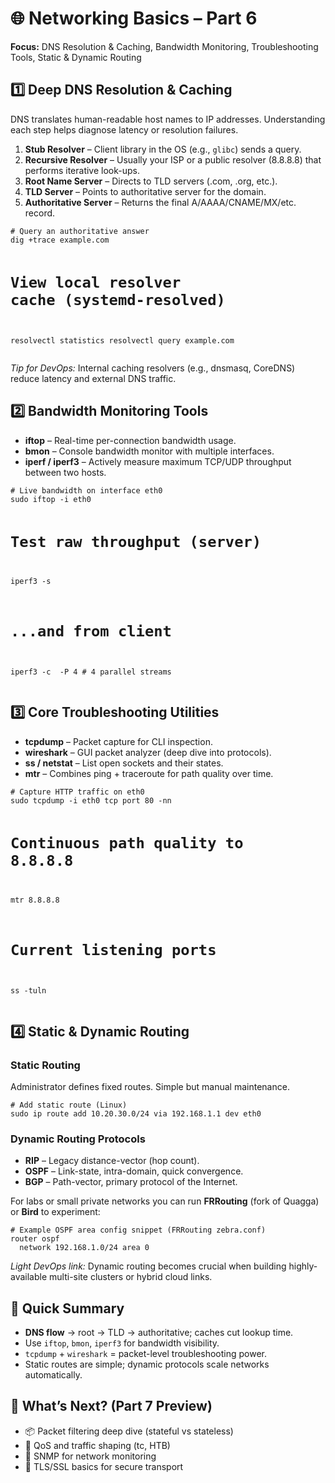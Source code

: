 <!DOCTYPE html>
<html lang="en">
<head>
  <meta charset="UTF-8">
  
</head>
<body>

  <h1>🌐 Networking Basics – Part 6</h1>
  <p><strong>Focus:</strong> DNS Resolution & Caching, Bandwidth Monitoring, Troubleshooting Tools, Static & Dynamic Routing</p>

  <!-- 1. DNS -->
  <h2>1️⃣ Deep DNS Resolution & Caching</h2>
  <p>DNS translates human-readable host names to IP addresses. Understanding each step helps diagnose latency or resolution failures.</p>
  <ol>
    <li><strong>Stub Resolver</strong> – Client library in the OS (e.g., <code>glibc</code>) sends a query.</li>
    <li><strong>Recursive Resolver</strong> – Usually your ISP or a public resolver (8.8.8.8) that performs iterative look-ups.</li>
    <li><strong>Root Name Server</strong> – Directs to TLD servers (.com, .org, etc.).</li>
    <li><strong>TLD Server</strong> – Points to authoritative server for the domain.</li>
    <li><strong>Authoritative Server</strong> – Returns the final A/AAAA/CNAME/MX/etc. record.</li>
  </ol>
  <pre><code># Query an authoritative answer
dig +trace example.com

# View local resolver cache (systemd-resolved)
resolvectl statistics
resolvectl query example.com</code></pre>
  <p><em>Tip for DevOps:</em> Internal caching resolvers (e.g., dnsmasq, CoreDNS) reduce latency and external DNS traffic.</p>

  <!-- 2. Bandwidth monitoring -->
  <h2>2️⃣ Bandwidth Monitoring Tools</h2>
  <ul>
    <li><strong>iftop</strong> – Real-time per-connection bandwidth usage.</li>
    <li><strong>bmon</strong> – Console bandwidth monitor with multiple interfaces.</li>
    <li><strong>iperf / iperf3</strong> – Actively measure maximum TCP/UDP throughput between two hosts.</li>
  </ul>
  <pre><code># Live bandwidth on interface eth0
sudo iftop -i eth0

# Test raw throughput (server)
iperf3 -s
# ...and from client
iperf3 -c <server-ip> -P 4   # 4 parallel streams
</code></pre>

  <!-- 3. Troubleshooting utilities -->
  <h2>3️⃣ Core Troubleshooting Utilities</h2>
  <ul>
    <li><strong>tcpdump</strong> – Packet capture for CLI inspection.</li>
    <li><strong>wireshark</strong> – GUI packet analyzer (deep dive into protocols).</li>
    <li><strong>ss / netstat</strong> – List open sockets and their states.</li>
    <li><strong>mtr</strong> – Combines ping + traceroute for path quality over time.</li>
  </ul>
  <pre><code># Capture HTTP traffic on eth0
sudo tcpdump -i eth0 tcp port 80 -nn

# Continuous path quality to 8.8.8.8
mtr 8.8.8.8

# Current listening ports
ss -tuln
</code></pre>

  <!-- 4. Routing -->
  <h2>4️⃣ Static & Dynamic Routing</h2>
  <h3>Static Routing</h3>
  <p>Administrator defines fixed routes. Simple but manual maintenance.</p>
  <pre><code># Add static route (Linux)
sudo ip route add 10.20.30.0/24 via 192.168.1.1 dev eth0</code></pre>

  <h3>Dynamic Routing Protocols</h3>
  <ul>
    <li><strong>RIP</strong> – Legacy distance-vector (hop count).</li>
    <li><strong>OSPF</strong> – Link-state, intra-domain, quick convergence.</li>
    <li><strong>BGP</strong> – Path-vector, primary protocol of the Internet.</li>
  </ul>
  <p>For labs or small private networks you can run <strong>FRRouting</strong> (fork of Quagga) or <strong>Bird</strong> to experiment:</p>
  <pre><code># Example OSPF area config snippet (FRRouting zebra.conf)
router ospf
  network 192.168.1.0/24 area 0
</code></pre>
  <p><em>Light DevOps link:</em> Dynamic routing becomes crucial when building highly-available multi-site clusters or hybrid cloud links.</p>

  <!-- Summary -->
  <h2>🧠 Quick Summary</h2>
  <ul>
    <li><strong>DNS flow</strong> → root → TLD → authoritative; caches cut lookup time.</li>
    <li>Use <code>iftop</code>, <code>bmon</code>, <code>iperf3</code> for bandwidth visibility.</li>
    <li><code>tcpdump</code> + <code>wireshark</code> = packet-level troubleshooting power.</li>
    <li>Static routes are simple; dynamic protocols scale networks automatically.</li>
  </ul>

  <!-- Next preview -->
  <h2>📍 What’s Next? (Part 7 Preview)</h2>
  <ul>
    <li>📦 Packet filtering deep dive (stateful vs stateless)</li>
    <li>🔄 QoS and traffic shaping (tc, HTB)</li>
    <li>🔔 SNMP for network monitoring</li>
    <li>🔐 TLS/SSL basics for secure transport</li>
  </ul>

</body>
</html>
